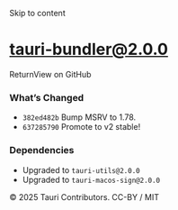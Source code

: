 Skip to content
# tauri-bundler@2.0.0
ReturnView on GitHub
### What’s Changed
  * `382ed482b` Bump MSRV to 1.78.
  * `637285790` Promote to v2 stable!


### Dependencies
  * Upgraded to `tauri-utils@2.0.0`
  * Upgraded to `tauri-macos-sign@2.0.0`


© 2025 Tauri Contributors. CC-BY / MIT
